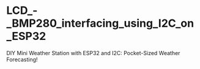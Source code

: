 # LCD_-_BMP280_interfacing_using_I2C_on_ESP32
DIY Mini Weather Station with ESP32 and I2C: Pocket-Sized Weather Forecasting!
